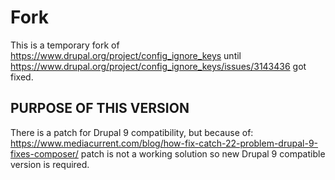 # Fork

This is a temporary fork of https://www.drupal.org/project/config_ignore_keys until https://www.drupal.org/project/config_ignore_keys/issues/3143436
got fixed.

PURPOSE OF THIS VERSION
-----------------------
There is a patch for Drupal 9 compatibility, but because of:
https://www.mediacurrent.com/blog/how-fix-catch-22-problem-drupal-9-fixes-composer/
patch is not a working solution so new Drupal 9 compatible version is required.
